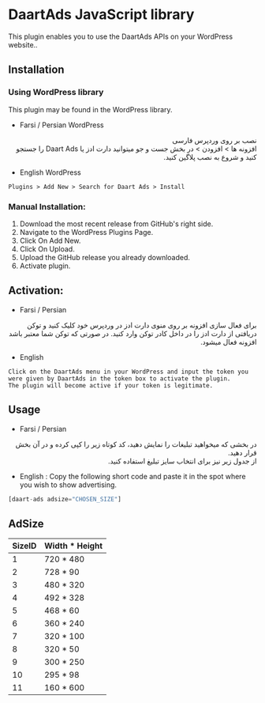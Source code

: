 # DaartAds JavaScript library
This plugin enables you to use the DaartAds APIs on your WordPress website..


## Installation

### Using WordPress library
This plugin may be found in the WordPress library.

- Farsi / Persian WordPress
<div dir="rtl">
 نصب بر روی وردپرس فارسی <br>
افزونه ها > افزودن > در بخش جست و جو میتوانید دارت ادز یا Daart Ads را جستجو کنید و شروع به نصب پلاگین کنید.
</div>

- English WordPress
```text
Plugins > Add New > Search for Daart Ads > Install 
```

### Manual Installation:
1. Download the most recent release from GitHub's right side.
2. Navigate to the WordPress Plugins Page.
3. Click On Add New.
4. Click On Upload.
5. Upload the GitHub release you already downloaded.
6. Activate plugin.

## Activation:
- Farsi / Persian
<div dir="rtl">
 برای فعال سازی افزونه بر روی منوی دارت ادز در وردپرس خود کلیک کنید و توکن دریافتی از دارت ادز را در داخل کادر توکن وارد کنید. در صورتی که توکن شما معتبر باشد افزونه فعال میشود.
</div>

- English
```text
Click on the DaartAds menu in your WordPress and input the token you were given by DaartAds in the token box to activate the plugin.
The plugin will become active if your token is legitimate.
```

## Usage
- Farsi / Persian
<div dir="rtl">
 در بخشی که میخواهید تبلیغات را نمایش دهید، کد کوتاه زیر را کپی کرده و در آن بخش قرار دهید. <br> از جدول زیر نیز برای انتخاب سایز تبلیغ استفاده کنید.
</div>

- English : Copy the following short code and paste it in the spot where you wish to show advertising.

```php
[daart-ads adsize="CHOSEN_SIZE"]
```

## AdSize
| SizeID | Width * Height |
|--------|---------------|
| 1  | 720 * 480 |
| 2  | 728 * 90  |
| 3  | 480 * 320 |
| 4  | 492 * 328 |
| 5  | 468 * 60  |
| 6  | 360 * 240 |
| 7  | 320 * 100 |
| 8  | 320 * 50  |
| 9  | 300 * 250 |
| 10 | 295 * 98  |
| 11 | 160 * 600 |